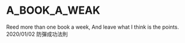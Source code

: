 # A_BOOK_A_WEAK
Reed more than one book a week, And leave what I think is the points.
2020/01/02 防彈成功法則
